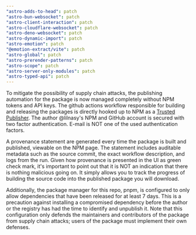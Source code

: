 ```yaml
---
"astro-adds-to-head": patch
"astro-bun-websocket": patch
"astro-client-interaction": patch
"astro-cloudflare-websocket": patch
"astro-deno-websocket": patch
"astro-dynamic-import": patch
"astro-emotion": patch
"@emotion-extract/vite": patch
"astro-global": patch
"astro-prerender-patterns": patch
"astro-scope": patch
"astro-server-only-modules": patch
"astro-typed-api": patch
---
```


To mitigate the possibility of supply chain attacks, the publishing automation for the package is now managed completely without NPM tokens and API keys. The github actions workflow responsible for building and releasing the packages is directly hooked up to NPM as a [Trusted Publisher](https://docs.npmjs.com/trusted-publishers#how-trusted-publishing-works). The author @lilnasy's NPM and GitHub account is secured with two factor authentication. E-mail is NOT one of the used authentication factors.

A provenance statement are generated every time the package is built and published, viewable on the NPM page. The statement includes auditable metadata such as the source commit, the exact workflow description, and logs from the run. Given how provenance is presented in the UI as green check mark, it's important to point out that it is NOT an indication that there is nothing malicious going on. It simply allows you to track the progress of building the source code into the published package you will download.

Additionally, the package manager for this repo, pnpm, is configured to only allow dependencies that have been released for at least 7 days. This is a precaution against installing a compromised dependency before the author or the registry has had the time to identify and unpublish it. Note that this configuration only defends the maintainers and contributors of the package from supply chain attacks; users of the package must implement their own defenses.
